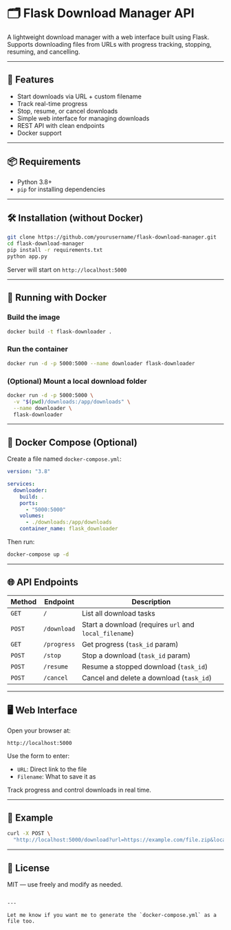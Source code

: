 # 🗂️ Flask Download Manager API

A lightweight download manager with a web interface built using Flask. Supports downloading files from URLs with progress tracking, stopping, resuming, and cancelling.

---

## 🚀 Features

- Start downloads via URL + custom filename
- Track real-time progress
- Stop, resume, or cancel downloads
- Simple web interface for managing downloads
- REST API with clean endpoints
- Docker support

---

## 📦 Requirements

- Python 3.8+
- `pip` for installing dependencies

---

## 🛠️ Installation (without Docker)

```bash
git clone https://github.com/yourusername/flask-download-manager.git
cd flask-download-manager
pip install -r requirements.txt
python app.py
````

Server will start on `http://localhost:5000`

---

## 🐳 Running with Docker

### Build the image

```bash
docker build -t flask-downloader .
```

### Run the container

```bash
docker run -d -p 5000:5000 --name downloader flask-downloader
```

### (Optional) Mount a local download folder

```bash
docker run -d -p 5000:5000 \
  -v "$(pwd)/downloads:/app/downloads" \
  --name downloader \
  flask-downloader
```

---

## 🧩 Docker Compose (Optional)

Create a file named `docker-compose.yml`:

```yaml
version: "3.8"

services:
  downloader:
    build: .
    ports:
      - "5000:5000"
    volumes:
      - ./downloads:/app/downloads
    container_name: flask_downloader
```

Then run:

```bash
docker-compose up -d
```

---

## 🌐 API Endpoints

| Method | Endpoint    | Description                                            |
| ------ | ----------- | ------------------------------------------------------ |
| `GET`  | `/`         | List all download tasks                                |
| `POST` | `/download` | Start a download (requires `url` and `local_filename`) |
| `GET`  | `/progress` | Get progress (`task_id` param)                         |
| `POST` | `/stop`     | Stop a download (`task_id` param)                      |
| `POST` | `/resume`   | Resume a stopped download (`task_id`)                  |
| `POST` | `/cancel`   | Cancel and delete a download (`task_id`)               |

---

## 🖥️ Web Interface

Open your browser at:

```
http://localhost:5000
```

Use the form to enter:

* `URL`: Direct link to the file
* `Filename`: What to save it as

Track progress and control downloads in real time.

---

## 📁 Example

```bash
curl -X POST \
  "http://localhost:5000/download?url=https://example.com/file.zip&local_filename=test.zip"
```

---

## 📄 License

MIT — use freely and modify as needed.

```

---

Let me know if you want me to generate the `docker-compose.yml` as a file too.
```
